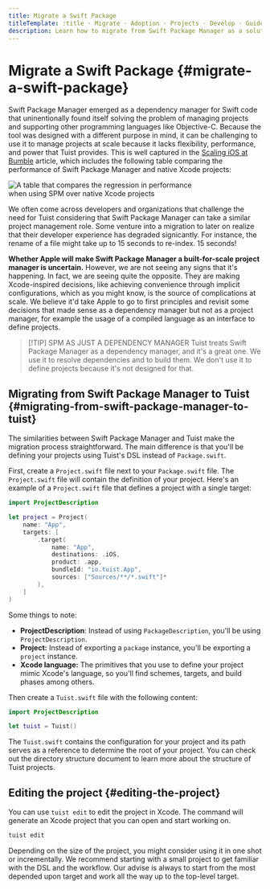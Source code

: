 ```yaml
---
title: Migrate a Swift Package
titleTemplate: :title · Migrate · Adoption · Projects · Develop · Guides · Tuist
description: Learn how to migrate from Swift Package Manager as a solution for managing your projects to Tuist projects.
---
```


# Migrate a Swift Package {#migrate-a-swift-package}

Swift Package Manager emerged as a dependency manager for Swift code that uninentionally found itself solving the problem of managing projects and supporting other programming languages like Objective-C. Because the tool was designed with a different purpose in mind, it can be challenging to use it to manage projects at scale because it lacks flexibility, performance, and power that Tuist provides. This is well captured in the [Scaling iOS at Bumble](https://medium.com/bumble-tech/scaling-ios-at-bumble-239e0fa009f2) article, which includes the following table comparing the performance of Swift Package Manager and native Xcode projects:

<img style="max-width: 400px;" alt="A table that compares the regression in performance when using SPM over native Xcode projects" src="/images/guides/start/migrate/performance-table.webp">

We often come across developers and organizations that challenge the need for Tuist considering that Swift Package Manager can take a similar project management role. Some venture into a migration to later on realize that their developer experience has degraded signicantly. For instance, the rename of a file might take up to 15 seconds to re-index. 15 seconds!

**Whether Apple will make Swift Package Manager a built-for-scale project manager is uncertain.** However, we are not seeing any signs that it's happening. In fact, we are seeing quite the opposite. They are making Xcode-inspired decisions, like achieving convenience through implicit configurations, which <LocalizedLink href="/guides/develop/projects/cost-of-convenience">as you might know,</LocalizedLink> is the source of complications at scale. We believe it'd take Apple to go to first principles and revisit some decisions that made sense as a dependency manager but not as a project manager, for example the usage of a compiled language as an interface to define projects.

> [!TIP] SPM AS JUST A DEPENDENCY MANAGER
> Tuist treats Swift Package Manager as a dependency manager, and it's a great one. We use it to resolve dependencies and to build them. We don't use it to define projects because it's not designed for that.

## Migrating from Swift Package Manager to Tuist {#migrating-from-swift-package-manager-to-tuist}

The similarities between Swift Package Manager and Tuist make the migration process straightforward. The main difference is that you'll be defining your projects using Tuist's DSL instead of `Package.swift`.

First, create a `Project.swift` file next to your `Package.swift` file. The `Project.swift` file will contain the definition of your project. Here's an example of a `Project.swift` file that defines a project with a single target:

```swift
import ProjectDescription

let project = Project(
    name: "App",
    targets: [
        .target(
            name: "App",
            destinations: .iOS,
            product: .app,
            bundleId: "io.tuist.App",
            sources: ["Sources/**/*.swift"]*
        ),
    ]
)
```

Some things to note:

- **ProjectDescription**: Instead of using `PackageDescription`, you'll be using `ProjectDescription`.
- **Project:** Instead of exporting a `package` instance, you'll be exporting a `project` instance.
- **Xcode language:** The primitives that you use to define your project mimic Xcode's language, so you'll find schemes, targets, and build phases among others.

Then create a `Tuist.swift` file with the following content:

```swift
import ProjectDescription

let tuist = Tuist()
```

The `Tuist.swift` contains the configuration for your project and its path serves as a reference to determine the root of your project. You can check out the <LocalizedLink href="/guides/develop/projects/directory-structure">directory structure</LocalizedLink> document to learn more about the structure of Tuist projects.

## Editing the project {#editing-the-project}

You can use <LocalizedLink href="/guides/develop/projects/editing">`tuist edit`</LocalizedLink> to edit the project in Xcode. The command will generate an Xcode project that you can open and start working on.

```bash
tuist edit
```

Depending on the size of the project, you might consider using it in one shot or incrementally. We recommend starting with a small project to get familiar with the DSL and the workflow. Our advise is always to start from the most depended upon target and work all the way up to the top-level target.
